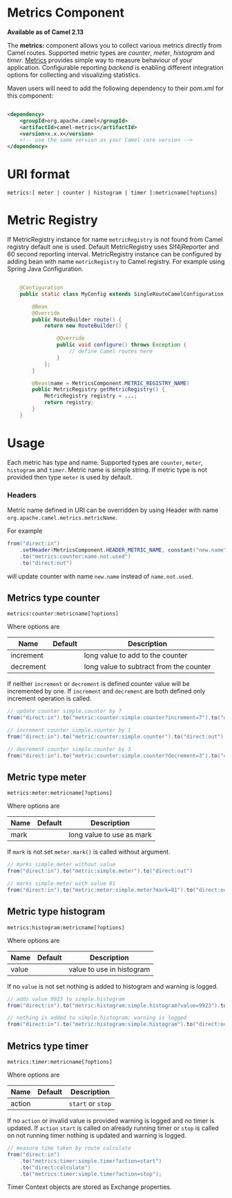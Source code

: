# Metrics Component

**Available as of Camel 2.13**

The **metrics:** component allows you to collect various metrics directly from Camel routes. Supported metric types are _counter_, _meter_, _histogram_ and _timer_. [Metrics](http://metrics.codahale.com) provides simple way to measure behaviour of your application. Configurable reporting _backend_ is enabling different integration options for collecting and visualizing statistics. 

Maven users will need to add the following dependency to their pom.xml for this component:

```xml

<dependency>
    <groupId>org.apache.camel</groupId>
    <artifactId>camel-metrics</artifactId>
    <version>x.x.x</version>
    <!-- use the same version as your Camel core version -->
</dependency>
```

# URI format

```
metrics:[ meter | counter | histogram | timer ]:metricname[?options]
```

# Metric Registry

If MetricRegistry instance for name ```metricRegistry``` is not found from Camel registry default one is used. Default MetricRegistry uses Slf4jReporter and 60 second reporting interval.
MetricRegistry instance can be configured by adding bean with name ```metricRegistry``` to Camel registry. For example using Spring Java Configuration.

```java

    @Configuration
    public static class MyConfig extends SingleRouteCamelConfiguration {

        @Bean
        @Override
        public RouteBuilder route() {
            return new RouteBuilder() {

                @Override
                public void configure() throws Exception {
                    // define Camel routes here
                }
            };
        }

        @Bean(name = MetricsComponent.METRIC_REGISTRY_NAME)
        public MetricRegistry getMetricRegistry() {
            MetricRegistry registry = ...;
            return registry;
        }
    }

```

# Usage

Each metric has type and name. Supported types are ```counter```, ```meter```, ```histogram``` and ```timer```. Metric name is simple string. If metric type is not provided then type ```meter``` is used by default.

### Headers

Metric name defined in URI can be overridden by using Header with name ```org.apache.camel.metrics.metricName```.

For example

```java
from("direct:in")
    .setHeader(MetricsComponent.HEADER_METRIC_NAME, constant("new.name"))
    .to("metrics:counter:name.not.used")
    .to("direct:out")
```

will update counter with name ```new.name``` instead of ```name.not.used```.


## Metrics type counter

```
metrics:counter:metricname[?options]
```

Where options are

| Name      | Default | Description                             |
|-----------|---------|-----------------------------------------|
| increment |         | long value to add to the counter        |
| decrement |         | long value to subtract from the counter |

If neither ```increment``` or ```decrement``` is defined counter value will be incremented by one. If ```increment``` and ```decrement``` are both defined only increment operation is called.

```java
// update counter simple.counter by 7
from("direct:in").to("metric:counter:simple.counter?increment=7").to("direct:out")
```

```java
// increment counter simple.counter by 1
from("direct:in").to("metric:counter:simple.counter").to("direct:out")
```

```java
// decrement counter simple.counter by 3
from("direct:in").to("metric:counter:simple.counter?decrement=3").to("direct:out")
```

## Metric type meter

```
metrics:meter:metricname[?options]
```

Where options are

| Name | Default | Description               |
|------|---------|---------------------------|
| mark |         | long value to use as mark |

If ```mark``` is not set ```meter.mark()``` is called without argument.

```java
// marks simple.meter without value
from("direct:in").to("metric:simple.meter").to("direct:out")
```

```java
// marks simple.meter with value 81
from("direct:in").to("metric:meter:simple.meter?mark=81").to("direct:out")
```

## Metric type histogram

```
metrics:histogram:metricname[?options]
```

Where options are

| Name  | Default | Description               |
|-------|---------|---------------------------|
| value |         | value to use in histogram |

If no ```value``` is not set nothing is added to histogram and warning is logged.

```java
// adds value 9923 to simple.histogram
from("direct:in").to("metric:histogram:simple.histogram?value=9923").to("direct:out")
```

```java
// nothing is added to simple.histogram; warning is logged
from("direct:in").to("metric:histogram:simple.histogram").to("direct:out")
```

## Metrics type timer

```
metrics:timer:metricname[?options]
```

Where options are

| Name   | Default | Description               |
|--------|---------|---------------------------|
| action |         | ```start``` or ```stop``` |

If no ```action``` or invalid value is provided warning is logged and no timer is updated. If ```action``` ```start``` is called on already running timer or ```stop``` is called on not running timer nothing is updated and warning is logged.

```java
// measure time taken by route calculate
from("direct:in")
    .to("metrics:timer:simple.timer?action=start")
    .to("direct:calculate")
    .to("metrics:timer:simple.timer?action=stop");
```

Timer Context objects are stored as Exchange properties.
